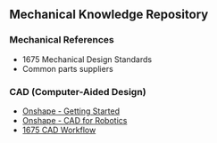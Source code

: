 ## Mechanical Knowledge Repository

### Mechanical References

- 1675 Mechanical Design Standards
- Common parts suppliers

### CAD (Computer-Aided Design)
- [Onshape - Getting Started](./cad/cad-getting-started.md)
- [Onshape - CAD for Robotics](./cad/cad-for-robotics.md)
- [1675 CAD Workflow](./cad/cad-workflow.md)